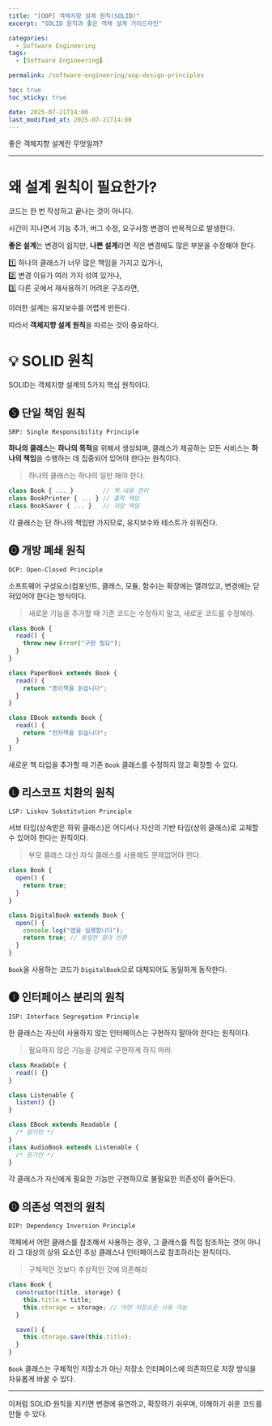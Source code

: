 ```yaml
---
title: "[OOP] 객체지향 설계 원칙(SOLID)"
excerpt: "SOLID 원칙과 좋은 객체 설계 가이드라인"

categories:
  - Software Engineering
tags:
  - [Software Engineering]

permalink: /software-engineering/oop-design-principles

toc: true
toc_sticky: true

date: 2025-07-21T14:00
last_modified_at: 2025-07-21T14:00
---
```


좋은 객체지향 설계란 무엇일까?

---

# 왜 설계 원칙이 필요한가?

코드는 한 번 작성하고 끝나는 것이 아니다.

시간이 지나면서 기능 추가, 버그 수정, 요구사항 변경이 반복적으로 발생한다.

**좋은 설계**는 변경이 쉽지만, **나쁜 설계**라면 작은 변경에도 많은 부분을 수정해야 한다.

1️⃣ 하나의 클래스가 너무 많은 책임을 가지고 있거나,  
2️⃣ 변경 이유가 여러 가지 섞여 있거나,  
3️⃣ 다른 곳에서 재사용하기 어려운 구조라면,

이러한 설계는 유지보수를 어렵게 만든다.

따라서 **객체지향 설계 원칙**을 따르는 것이 중요하다.

# 💡 SOLID 원칙

SOLID는 객체지향 설계의 5가지 핵심 원칙이다.

## 🅢 단일 책임 원칙

`SRP: Single Responsibility Principle`

**하나의 클래스**는 **하나의 목적**을 위해서 생성되며, 클래스가 제공하는 모든 서비스는 **하나의 책임**을 수행하는 데 집중되어 있어야 한다는 원칙이다.

> 하나의 클래스는 하나의 일만 해야 한다.

```js
class Book { ... }        // 책 내용 관리
class BookPrinter { ... } // 출력 책임
class BookSaver { ... }   // 저장 책임
```

각 클래스는 단 하나의 책임만 가지므로, 유지보수와 테스트가 쉬워진다.

## 🅞 개방 폐쇄 원칙

`OCP: Open-Closed Principle`

소프트웨어 구성요소(컴포넌트, 클래스, 모듈, 함수)는 확장에는 열려있고, 변경에는 닫혀있어야 한다는 방식이다.

> 새로운 기능을 추가할 때 기존 코드는 수정하지 말고, 새로운 코드를 수정해라.

```js
class Book {
  read() {
    throw new Error("구현 필요");
  }
}

class PaperBook extends Book {
  read() {
    return "종이책을 읽습니다";
  }
}

class EBook extends Book {
  read() {
    return "전자책을 읽습니다";
  }
}
```

새로운 책 타입을 추가할 때 기존 `Book` 클래스를 수정하지 않고 확장할 수 있다.

## 🅛 리스코프 치환의 원칙

`LSP: Liskov Substitution Principle`

서브 타입(상속받은 하위 클래스)은 어디서나 자신의 기반 타입(상위 클래스)로 교체할 수 있어야 한다는 원칙이다.

> 부모 클래스 대신 자식 클래스를 사용해도 문제없어야 한다.

```js
class Book {
  open() {
    return true;
  }
}

class DigitalBook extends Book {
  open() {
    console.log("앱을 실행합니다");
    return true; // 동일한 결과 반환
  }
}
```

`Book`을 사용하는 코드가 `DigitalBook`으로 대체되어도 동일하게 동작한다.

## 🅘 인터페이스 분리의 원칙

`ISP: Interface Segregation Principle`

한 클래스는 자신이 사용하지 않는 인터페이스는 구현하지 말아야 한다는 원칙이다.

> 필요하지 않은 기능을 강제로 구현하게 하지 마라.

```js
class Readable {
  read() {}
}

class Listenable {
  listen() {}
}

class EBook extends Readable {
  /* 읽기만 */
}
class AudioBook extends Listenable {
  /* 듣기만 */
}
```

각 클래스가 자신에게 필요한 기능만 구현하므로 불필요한 의존성이 줄어든다.

## 🅓 의존성 역전의 원칙

`DIP: Dependency Inversion Principle`

객체에서 어떤 클래스를 참조해서 사용하는 경우, 그 클래스를 직접 참조하는 것이 아니라 그 대상의 상위 요소인 추상 클래스나 인터페이스로 참조하라는 원칙이다.

> 구체적인 것보다 추상적인 것에 의존해라

```js
class Book {
  constructor(title, storage) {
    this.title = title;
    this.storage = storage; // 어떤 저장소든 사용 가능
  }

  save() {
    this.storage.save(this.title);
  }
}
```

`Book` 클래스는 구체적인 저장소가 아닌 저장소 인터페이스에 의존하므로 저장 방식을 자유롭게 바꿀 수 있다.

---

이처럼 SOLID 원칙을 지키면 변경에 유연하고, 확장하기 쉬우며, 이해하기 쉬운 코드를 만들 수 있다.
